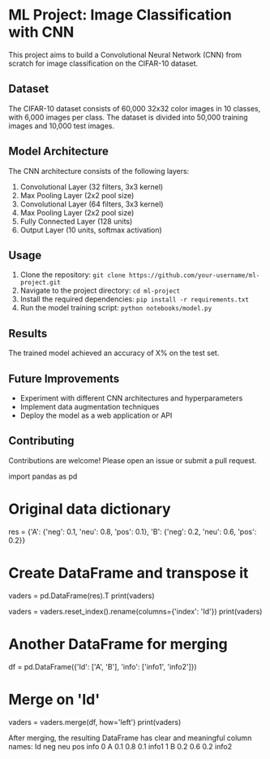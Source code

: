 # ML Project: Image Classification with CNN

This project aims to build a Convolutional Neural Network (CNN) from scratch for image classification on the CIFAR-10 dataset.

## Dataset

The CIFAR-10 dataset consists of 60,000 32x32 color images in 10 classes, with 6,000 images per class. The dataset is divided into 50,000 training images and 10,000 test images.

## Model Architecture

The CNN architecture consists of the following layers:

1. Convolutional Layer (32 filters, 3x3 kernel)
2. Max Pooling Layer (2x2 pool size)
3. Convolutional Layer (64 filters, 3x3 kernel)
4. Max Pooling Layer (2x2 pool size)
5. Fully Connected Layer (128 units)
6. Output Layer (10 units, softmax activation)

## Usage

1. Clone the repository: `git clone https://github.com/your-username/ml-project.git`
2. Navigate to the project directory: `cd ml-project`
3. Install the required dependencies: `pip install -r requirements.txt`
4. Run the model training script: `python notebooks/model.py`

## Results

The trained model achieved an accuracy of X% on the test set.

## Future Improvements

- Experiment with different CNN architectures and hyperparameters
- Implement data augmentation techniques
- Deploy the model as a web application or API

## Contributing

Contributions are welcome! Please open an issue or submit a pull request.







import pandas as pd

# Original data dictionary
res = {'A': {'neg': 0.1, 'neu': 0.8, 'pos': 0.1},
       'B': {'neg': 0.2, 'neu': 0.6, 'pos': 0.2}}

# Create DataFrame and transpose it
vaders = pd.DataFrame(res).T
print(vaders)

vaders = vaders.reset_index().rename(columns={'index': 'Id'})
print(vaders)

# Another DataFrame for merging
df = pd.DataFrame({'Id': ['A', 'B'], 'info': ['info1', 'info2']})

# Merge on 'Id'
vaders = vaders.merge(df, how='left')
print(vaders)

After merging, the resulting DataFrame has clear and meaningful column names:
  Id  neg  neu  pos  info
0  A  0.1  0.8  0.1  info1
1  B  0.2  0.6  0.2  info2









